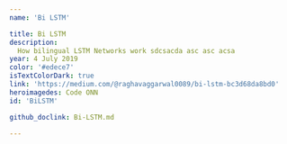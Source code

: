 ```yaml
---
name: 'Bi LSTM'

title: Bi LSTM
description:
  How bilingual LSTM Networks work sdcsacda asc asc acsa 
year: 4 July 2019
color: '#edece7'
isTextColorDark: true
link: 'https://medium.com/@raghavaggarwal0089/bi-lstm-bc3d68da8bd0'
heroimagedes: Code ONN
id: 'BiLSTM'

github_doclink: Bi-LSTM.md

---
```





